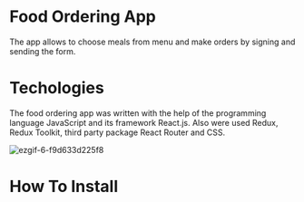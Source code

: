 # Food Ordering App

The app allows to choose meals from menu and make orders by signing and sending the form.

# Techologies

The food ordering app was written with the help of the programming language JavaScript and its framework React.js. Also were used Redux, Redux Toolkit, third party package React Router and CSS.


![ezgif-6-f9d633d225f8](https://user-images.githubusercontent.com/54071679/132982883-95040b20-678f-4cd9-8f08-7f85ba2d590b.gif)

# How To Install
<npm install>
<npm start>
